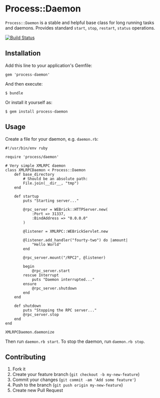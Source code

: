# Process::Daemon

`Process::Daemon` is a stable and helpful base class for long running tasks and daemons. Provides standard `start`, `stop`, `restart`, `status` operations.

[![Build Status](https://travis-ci.org/ioquatix/process-daemon.svg)](https://travis-ci.org/ioquatix/process-daemon)

## Installation

Add this line to your application's Gemfile:

    gem 'process-daemon'

And then execute:

    $ bundle

Or install it yourself as:

    $ gem install process-daemon

## Usage

Create a file for your daemon, e.g. `daemon.rb`:

	#!/usr/bin/env ruby
	
	require 'process/daemon'
	
	# Very simple XMLRPC daemon
	class XMLRPCDaemon < Process::Daemon
		def base_directory
			# Should be an absolute path:
			File.join(__dir__, "tmp")
		end
	
		def startup
			puts "Starting server..."
			
			@rpc_server = WEBrick::HTTPServer.new(
				:Port => 31337,
				:BindAddress => "0.0.0.0"
			)
			
			@listener = XMLRPC::WEBrickServlet.new
			
			@listener.add_handler("fourty-two") do |amount|
				"Hello World"
			end
			
			@rpc_server.mount("/RPC2", @listener)
			
			begin
				@rpc_server.start
			rescue Interrupt
				puts "Daemon interrupted..."
			ensure
				@rpc_server.shutdown
			end
		end
		
		def shutdown
			puts "Stopping the RPC server..."
			@rpc_server.stop
		end
	end
	
	XMLRPCDaemon.daemonize

Then run `daemon.rb start`. To stop the daemon, run `daemon.rb stop`.

## Contributing

1. Fork it
2. Create your feature branch (`git checkout -b my-new-feature`)
3. Commit your changes (`git commit -am 'Add some feature'`)
4. Push to the branch (`git push origin my-new-feature`)
5. Create new Pull Request

